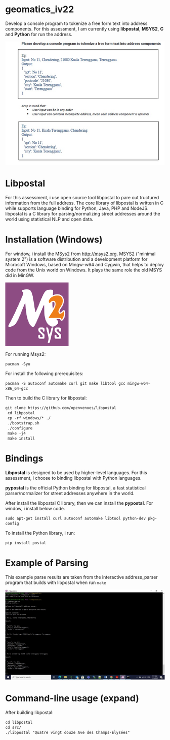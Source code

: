 # geomatics_iv22
Develop a console program to tokenize a free form text into address components. For this assessment, I am currently using **libpostal**, **MSYS2**, **C** and **Python** for run the address.

![This is an image](https://github.com/Rasyidahy/geomatics_iv22/blob/9ffd8f22ab87d9d98c2f1fcf09e52151ad41b906/task%20geomatics.jpg)

# Libpostal
For this assessment, i use open source tool libpostal to pare out tructured information from the full address. The core library of libpostal is written in C while supports language binding for Python, Java, PHP and NodeJS. libpostal is a C library for parsing/normalizing street addresses around the world using statistical NLP and open data.

# Installation (Windows)
For window, i install the MSys2 from http://msys2.org. MSYS2 ("minimal system 2") is a software distribution and a development platform for Microsoft Windows, based on Mingw-w64 and Cygwin, that helps to deploy code from the Unix world on Windows. It plays the same role the old MSYS did in MinGW.

![This is an image](https://github.com/Rasyidahy/geomatics_iv22/blob/35e09212ef118a86bbc82d800d60335f6ea48176/6759993.png)

For running Msys2:
```
pacman -Syu
```

For install the following prerequisites:
```
pacman -S autoconf automake curl git make libtool gcc mingw-w64-x86_64-gcc
```

Then to build the C library for libpostal:
```
git clone https://github.com/openvenues/libpostal
 cd libpostal
 cp -rf windows/* ./
 ./bootstrap.sh
 ./configure 
 make -j4
 make install
 ```
 # Bindings
**Libpostal** is designed to be used by higher-level languages. For this assessment, i choose to binding libpostal with Python languages.

**pypostal** is the official Python binding for libpostal, a fast statistical parser/normalizer for street addresses anywhere in the world.

After install the libpostal C library, then we can install the **pypostal**. For window, i install below code. 

```
sudo apt-get install curl autoconf automake libtool python-dev pkg-config
```
To install the Python library, i run:
```
pip install postal
```

# Example of Parsing
This example parse results are taken from the interactive address_parser program that builds with libpostal when run `make` 

![This is an image](https://github.com/Rasyidahy/geomatics_iv22/blob/3ef6f45714ec6795fe35a016aa78344430c10982/one.jpg)

# Command-line usage (expand)
After building libpostal:

```
cd libpostal
cd src/
./libpostal "Quatre vingt douze Ave des Champs-Élysées"

```
